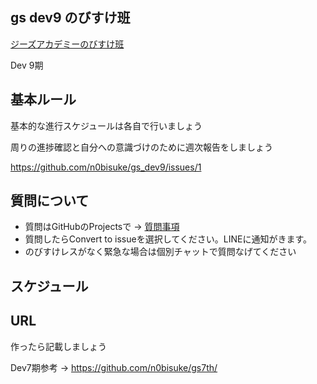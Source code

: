 ## gs dev9 のびすけ班

[ジーズアカデミーのびすけ班](https://www.facebook.com/groups/982088488590849/)

Dev 9期

## 基本ルール

基本的な進行スケジュールは各自で行いましょう

周りの進捗確認と自分への意識づけのために週次報告をしましょう

https://github.com/n0bisuke/gs_dev9/issues/1

## 質問について

* 質問はGitHubのProjectsで -> [質問事項](https://github.com/n0bisuke/gs_dev9/projects/1)
* 質問したらConvert to issueを選択してください。LINEに通知がきます。
* のびすけレスがなく緊急な場合は個別チャットで質問なげてください

## スケジュール

## URL

作ったら記載しましょう

Dev7期参考 -> https://github.com/n0bisuke/gs7th/
